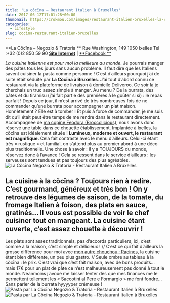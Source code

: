 ```yaml
---
title: 'La cŏcīna – Restaurant Italien à Bruxelles'
date: 2017-06-12T17:01:28+00:00
thumbnail: https://crokmou.com/images/restaurant-italien-bruxelles-la-cocina-crokmou-blog-cuisine-voyage-belgique-5.jpg
categories:
  - Lifestyle
slug: cocina-restaurant-italien-bruxelles
---
```


**La Cŏcīna – Negozio & Tratoria **
Rue Washington, 149
1050 Ixelles
Tel :+32 (0)2 850 59 90
[**Site Internet**](http://www.cocina.be/) | [**Facebook **](https://www.facebook.com/cocinabrussels/)

_La cuisine Italienne est pour moi la meilleure au monde_. Je pourrais manger des pâtes tous les jours sans aucun problème. Il faut dire que les Italiens savent cuisiner la pasta comme personne ! C’est d’ailleurs pourquoi j’ai de suite était séduite par **La Cŏcīna à Bruxelles**. J’ai tout d’abord connu ce restaurant via la plateforme de livraison à domicile Deliveroo. Ce soir là je cherchais un truc assez simple à manger. Au menu ? De la burrata, des pâtes et du tiramisu (j’ai fait partie des premières à le goûter si si) : le repas parfait ! Depuis ce jour, il m’est arrivé de très nombreuses fois de ne commander qu’une burrata pour accompagner un plat maison. Honnêtement ? Elle est à tomber ! Et puis à force de commander, je me suis dit qu’il était peut être temps de me rendre dans le restaurant directement. Accompagnée de [ma copine Feodora (Broccolicious)](http://broccolicious.net/), nous avons donc réservé une table dans ce chouette établissement. Implantée à Ixelles, la cŏcīna est idéalement située ! **Lumineux, moderne et ouvert, le restaurant est magnifique.** Cela fait contraste avec le menu d’ailleurs. Celui-ci étant très « rustique » et familial, on s’attend plus au premier abord à une déco plus traditionnelle. Une chose à savoir : il y a TOUJOURS du monde, réservez donc à l’avance ! Cela se ressent dans le service d’ailleurs : les serveuses sont tendues et pas toujours des plus agréables.   ![La Cŏcīna Negozio & Tratoria - Restaurant Italien à Bruxelles](https://crokmou.com/images/restaurant-italien-bruxelles-la-cocina-crokmou-blog-cuisine-voyage-belgique-4.jpg "La Cŏcīna Negozio & Tratoria - Restaurant Italien à Bruxelles")

## La cuisine à la cŏcīna ? Toujours rien à redire. C’est **gourmand, généreux et très bon** ! On y retrouve des légumes de saison, de la tomate, du fromage Italien à foison, des plats en sauce, gratinés… Il vous est possible de voir le chef cuisiner tout en mangeant. La cuisine étant ouverte, c’est assez chouette à découvrir !

Les plats sont assez traditionnels, pas d’accords particuliers, ici, c’est comme à la maison, c’est simple et délicieux ! // C’est ce qui fait d’ailleurs la grosse différence pour moi avec [mon autre chouchou : Racines](http://www.crokmou.com/2017/04/racines-un-restaurant-italien-pas-comme-les-autres-bruxelles), la cuisine étant bien différente, un peu plus gastro. // Seule ombre au tableau à la cŏcīna : le prix. C’est vrai que c’est fait maison, avec de bons produits… mais 17€ pour un plat de pâte ce n’est malheureusement pas donné à tout le monde. Néanmoins j’avoue me laisser tenter dès que mes finances me le permettent tellement les « Saccotini al Pere e Formargio » me font fondre… Sans parler de la burrata hyyyyper crémeuse !   ![Pasta par La Cŏcīna Negozio & Tratoria - Restaurant Italien à Bruxelles](https://crokmou.com/images/restaurant-italien-bruxelles-la-cocina-crokmou-blog-cuisine-voyage-belgique.jpg "Pasta par La Cŏcīna Negozio & Tratoria - Restaurant Italien à Bruxelles")![Pasta par La Cŏcīna Negozio & Tratoria - Restaurant Italien à Bruxelles](https://crokmou.com/images/restaurant-italien-bruxelles-la-cocina-crokmou-blog-cuisine-voyage-belgique-1.jpg "Pasta par La Cŏcīna Negozio & Tratoria - Restaurant Italien à Bruxelles")